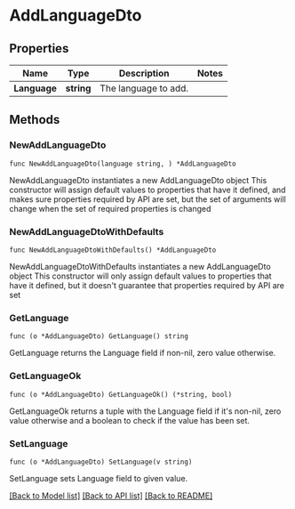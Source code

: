 # AddLanguageDto

## Properties

Name | Type | Description | Notes
------------ | ------------- | ------------- | -------------
**Language** | **string** | The language to add. | 

## Methods

### NewAddLanguageDto

`func NewAddLanguageDto(language string, ) *AddLanguageDto`

NewAddLanguageDto instantiates a new AddLanguageDto object
This constructor will assign default values to properties that have it defined,
and makes sure properties required by API are set, but the set of arguments
will change when the set of required properties is changed

### NewAddLanguageDtoWithDefaults

`func NewAddLanguageDtoWithDefaults() *AddLanguageDto`

NewAddLanguageDtoWithDefaults instantiates a new AddLanguageDto object
This constructor will only assign default values to properties that have it defined,
but it doesn't guarantee that properties required by API are set

### GetLanguage

`func (o *AddLanguageDto) GetLanguage() string`

GetLanguage returns the Language field if non-nil, zero value otherwise.

### GetLanguageOk

`func (o *AddLanguageDto) GetLanguageOk() (*string, bool)`

GetLanguageOk returns a tuple with the Language field if it's non-nil, zero value otherwise
and a boolean to check if the value has been set.

### SetLanguage

`func (o *AddLanguageDto) SetLanguage(v string)`

SetLanguage sets Language field to given value.



[[Back to Model list]](../README.md#documentation-for-models) [[Back to API list]](../README.md#documentation-for-api-endpoints) [[Back to README]](../README.md)


